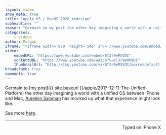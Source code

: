 ```yaml
---
layout: video
show_meta: true
title: "Apple OS / MacOS 2020 redesign"
subheadline: ""
teaser: "Germain to my post the other day imagining a world with a unified OS between iPhone and Mac, Aurelein Saloman has mocked up what that experience might look like."
categories:
    - videos
author: Morgan
iframe: "<iframe width='970' height='546' src='//www.youtube.com/embed/6TJr9eMXVDI' frameborder='0' allowfullscreen></iframe>"
video:
    embedURL: "https://www.youtube.com/embed/6TJr9eMXVDI"
    contentURL: "https://www.youtube.com/watch?v=6TJr9eMXVDI"
    thumbnailUrl: "http://img.youtube.com/vi/6TJr9eMXVDI/maxresdefault.jpg"
breadcrumb: true
comments: true
---
```


Germain to [my post]({{ site.baseurl }}/apple/2017-12-11-The-Unified-Platform) the other day imagining a world with a unified OS between iPhone and Mac, [Aurelein Saloman](https://dribbble.com/aureliensalomon) has mocked up what that experience might look like. 

See more [here](https://www.behance.net/gallery/57309065/Apple-OS-MacOS-2020-redesign-Edge-to-edge-Macbook).

---
<p align="right">Typed on iPhone X</p>